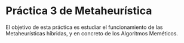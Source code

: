 # Práctica 3 de Metaheurística
El objetivo de esta práctica es estudiar el funcionamiento de las Metaheurísticas híbridas, y en concreto de los Algoritmos Meméticos.
